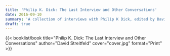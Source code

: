 ```yaml
---
title: 'Philip K. Dick: The Last Interview and Other Conversations'
date: 2016-09-10
summary: 'A collection of interviews with Philip K Dick, edited by David Streitfeld'
draft: true
---
```


{{< booklist/book
title="Philip K. Dick: The Last Interview and Other Conversations"
author="David Streitfeld"
cover="cover.jpg"
format="Print" >}}
